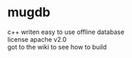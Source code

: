 mugdb
=====

c++ writen easy to use offline database<br>
license apache v2.0<br>
got to the wiki to see how to build<br>
